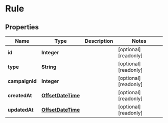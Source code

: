 

# Rule

## Properties

Name | Type | Description | Notes
------------ | ------------- | ------------- | -------------
**id** | **Integer** |  |  [optional] [readonly]
**type** | **String** |  |  [optional] [readonly]
**campaignId** | **Integer** |  |  [optional] [readonly]
**createdAt** | [**OffsetDateTime**](OffsetDateTime.md) |  |  [optional] [readonly]
**updatedAt** | [**OffsetDateTime**](OffsetDateTime.md) |  |  [optional] [readonly]



